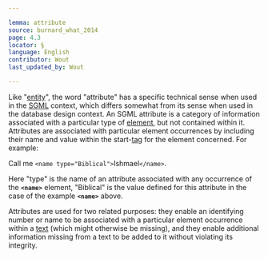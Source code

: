 ```yaml
---

lemma: attribute
source: burnard_what_2014
page: 4.3
locator: §
language: English
contributor: Wout
last_updated_by: Wout

---
```


Like "[entity](entity.html)", the word "attribute" has a specific technical sense when used in the [SGML](SGML.html) context, which differs somewhat from its sense when used in the database design context. An SGML attribute is a category of information associated with a particular type of [element](element.html), but not contained within it. Attributes are associated with particular element occurrences by including their name and value within the start-[tag](tag.html) for the element concerned. For example:

Call me `<name type="Biblical">`Ishmael`</name>`.

Here "type" is the name of an attribute associated with any occurrence of the **`<name>`** element, "Biblical" is the value defined for this attribute in the case of the example **`<name>`** above.

Attributes are used for two related purposes: they enable an identifying number or name to be associated with a particular element occurrence within a [text](text.html) (which might otherwise be missing), and they enable additional information missing from a text to be added to it without violating its integrity.

